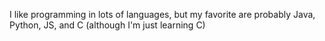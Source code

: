 I like programming in lots of languages, but my favorite are probably Java, Python, JS, and C (although I'm just learning C)
